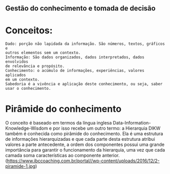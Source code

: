 
## Gestão do conhecimento e tomada de decisão

# Conceitos:
	Dado: porção não lapidada da informação. São números, textos, gráficos e
	outros elementos sem um contexto.
	Informação: São dados organizados, dados interpretados, dados envolvidos
	de relevância e propósito.
	Conhecimento: o acúmulo de informações, experiências, valores aplicados
	em um contexto.
	Sabedoria é a vivência e aplicação deste conhecimento, ou seja, saber usar o conhecimento.

# Pirâmide do conhecimento

O conceito é baseado em termos da língua inglesa Data-Information-Knowledge-Wisdom e por isso recebe um outro termo: a Hierarquia DIKW também é conhecida como pirâmide do conhecimento.
Ela é uma estrutura de informações hierarquizadas e que cada parte desta estrutura atribui valores a parte antecedente, a ordem dos componentes possui uma grande importância para garantir o funcionamento da hierarquia, uma vez que cada camada soma características ao componente anterior.
  (https://www.ibccoaching.com.br/portal//wp-content/uploads/2016/12/2-piramide-1.jpg)

